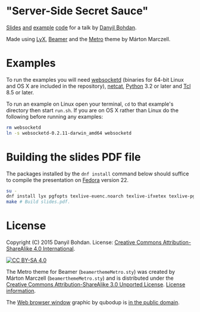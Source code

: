 # "Server-Side Secret Sauce"

[Slides](slides.pdf) [and](example1) [example](example2) [code](example3) for a talk by [Danyil Bohdan](https://github.com/dbohdan).

Made using [LyX](http://www.lyx.org/), [Beamer](https://en.wikipedia.org/wiki/Beamer_%28LaTeX%29) and the [Metro](https://bitbucket.org/marczellm/beamerports) theme by Márton Marczell.

# Examples

To run the examples you will need [websocketd](http://websocketd.com/) (binaries for 64-bit Linux and OS X are included in the repository), [netcat](https://en.wikipedia.org/wiki/Netcat), [Python](https://www.python.org/) 3.2 or later and [Tcl](https://en.wikipedia.org/wiki/Tcl) 8.5 or later.

To run an example on Linux open your terminal, `cd` to that example's directory then start `run.sh`. If you are on OS X rather than Linux do the following before running any examples:

```sh
rm websocketd
ln -s websocketd-0.2.11-darwin_amd64 websocketd
```

# Building the slides PDF file

The packages installed by the `dnf install` command below should suffice to compile the presentation on [Fedora](https://en.wikipedia.org/wiki/Fedora_%28operating_system%29) version 22.

```sh
su -
dnf install lyx pgfopts texlive-euenc.noarch texlive-ifxetex texlive-pgfopts.noarch texlive-pgfplots texlive-xetex.noarch texlive-xetex-def.noarch
make # Build slides.pdf.
```

# License

Copyright (C) 2015 Danyil Bohdan. License: [Creative Commons Attribution-ShareAlike 4.0 International](https://creativecommons.org/licenses/by-sa/4.0).

[![CC BY-SA 4.0](https://licensebuttons.net/l/by-sa/3.0/88x31.png)](https://creativecommons.org/licenses/by-sa/4.0)

The Metro theme for Beamer (`beamerthemeMetro.sty`) was created by Márton Marczell (`beamerthemeMetro.sty`) and is distributed under the [Creative Commons Attribution-ShareAlike 3.0 Unported License](https://creativecommons.org/licenses/by-sa/3.0/). [License information](https://bitbucket.org/marczellm/beamerports/src/62840a66640d6b38da8618a71c591b1ea769a345/license_information.md?at=master&fileviewer=file-view-default).

The [Web browser window](https://openclipart.org/detail/212730/web-browser) graphic by qubodup is [in the public domain](https://openclipart.org/share).
